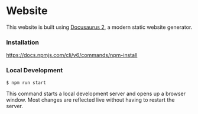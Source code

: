 # Website

This website is built using [Docusaurus 2](https://docusaurus.io/), a modern static website generator.

### Installation

https://docs.npmjs.com/cli/v6/commands/npm-install

### Local Development

```
$ npm run start
```

This command starts a local development server and opens up a browser window. Most changes are reflected live without having to restart the server.
